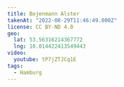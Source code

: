 ```yaml
---
title: Bojenmann Alster
takenAt: "2022-08-29T11:46:49.000Z"
license: CC BY-ND 4.0
geo:
  lat: 53.56316214367772
  lng: 10.014422413549443
video:
  youtube: tP7jZTJCq1E
tags:
  - Hamburg
---
```

